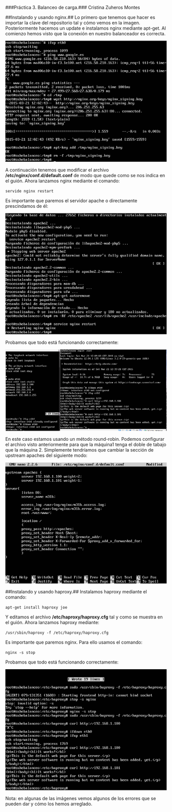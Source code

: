 ###Práctica 3. Balanceo de carga.###
Cristina Zuheros Montes

##Instalando y usando nginx.##
Lo primero que tenemos que hacer es importar la clave del repositorio tal y cómo vemos en la imagen. Posteriormente hacemos un update e instalamos nginx mediante apt-get. Al comienzo hemos visto que la conexión en nuestro balanceador es correcta.

![](https://github.com/cristinazuhe/swap1415/blob/master/practica3/imagenes/instalando1.png)

A continuación tenemos que modificar el archivo **/etc/nginx/conf.d/default.conf** de modo que quede como se nos indica en el guión. 
Ahora lanzamos nginx mediante el comando:

`servide nginx restart`

Es importante que paremos el servidor apache o directamente prescindamos de él:

![](https://github.com/cristinazuhe/swap1415/blob/master/practica3/imagenes/3nginx.png)

Probamos que todo está funcionando correctamente:

![](https://github.com/cristinazuhe/swap1415/blob/master/practica3/imagenes/probando%20curl.png)

En este caso estamos usando un método round-robin. Podemos configurar el archivo visto anteriormente para que la máquina1 tenga el doble de tabajo que la máquina 2. Simplemente tendríamos que cambiar la sección de upstream apaches del siguiente modo:

![](https://github.com/cristinazuhe/swap1415/blob/master/practica3/imagenes/pesomaquinas.png)

##Instalando y usando haproxy.##
Instalamos haproxy mediante el comando:

`apt-get install haproxy joe`

Y editamos el archivo **/etc/haproxy/haproxy.cfg** tal y como se muestra en el guión. 
Ahora lanzamos haproxy mediante:

`/usr/sbin/haproxy -f /etc/haproxy/haproxy.cfg`

Es importante que paremos nginx. Para ello usamos el comando:

`nginx -s stop`

Probamos que todo está funcionando correctamente:

![](https://github.com/cristinazuhe/swap1415/blob/master/practica3/imagenes/fin1.png)

Nota: en algunas de las imágenes vemos algunos de los errores que se pueden dar y cómo los hemos arreglado. 




